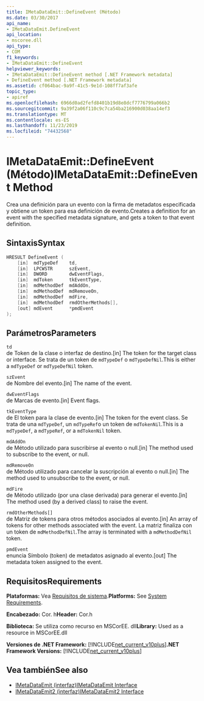 ```yaml
---
title: IMetaDataEmit::DefineEvent (Método)
ms.date: 03/30/2017
api_name:
- IMetaDataEmit.DefineEvent
api_location:
- mscoree.dll
api_type:
- COM
f1_keywords:
- IMetaDataEmit::DefineEvent
helpviewer_keywords:
- IMetaDataEmit::DefineEvent method [.NET Framework metadata]
- DefineEvent method [.NET Framework metadata]
ms.assetid: cf064bac-9a9f-41c5-9e1d-108ff7af3afe
topic_type:
- apiref
ms.openlocfilehash: 6966d0ad2fefd8401b19d8e8dcf7776799a066b2
ms.sourcegitcommit: 9a39f2a06f110c9c7ca54ba216900d038aa14ef3
ms.translationtype: MT
ms.contentlocale: es-ES
ms.lasthandoff: 11/23/2019
ms.locfileid: "74432568"
---
```

# <a name="imetadataemitdefineevent-method"></a><span data-ttu-id="8993c-102">IMetaDataEmit::DefineEvent (Método)</span><span class="sxs-lookup"><span data-stu-id="8993c-102">IMetaDataEmit::DefineEvent Method</span></span>
<span data-ttu-id="8993c-103">Crea una definición para un evento con la firma de metadatos especificada y obtiene un token para esa definición de evento.</span><span class="sxs-lookup"><span data-stu-id="8993c-103">Creates a definition for an event with the specified metadata signature, and gets a token to that event definition.</span></span>  
  
## <a name="syntax"></a><span data-ttu-id="8993c-104">Sintaxis</span><span class="sxs-lookup"><span data-stu-id="8993c-104">Syntax</span></span>  
  
```cpp  
HRESULT DefineEvent (   
    [in]  mdTypeDef    td,   
    [in]  LPCWSTR      szEvent,   
    [in]  DWORD        dwEventFlags,   
    [in]  mdToken      tkEventType,   
    [in]  mdMethodDef  mdAddOn,   
    [in]  mdMethodDef  mdRemoveOn,   
    [in]  mdMethodDef  mdFire,   
    [in]  mdMethodDef  rmdOtherMethods[],   
    [out] mdEvent      *pmdEvent   
);  
```  
  
## <a name="parameters"></a><span data-ttu-id="8993c-105">Parámetros</span><span class="sxs-lookup"><span data-stu-id="8993c-105">Parameters</span></span>  
 `td`  
 <span data-ttu-id="8993c-106">de Token de la clase o interfaz de destino.</span><span class="sxs-lookup"><span data-stu-id="8993c-106">[in] The token for the target class or interface.</span></span> <span data-ttu-id="8993c-107">Se trata de un token de `mdTypeDef` o `mdTypeDefNil`.</span><span class="sxs-lookup"><span data-stu-id="8993c-107">This is either a `mdTypeDef` or `mdTypeDefNil` token.</span></span>  
  
 `szEvent`  
 <span data-ttu-id="8993c-108">de Nombre del evento.</span><span class="sxs-lookup"><span data-stu-id="8993c-108">[in] The name of the event.</span></span>  
  
 `dwEventFlags`  
 <span data-ttu-id="8993c-109">de Marcas de evento.</span><span class="sxs-lookup"><span data-stu-id="8993c-109">[in] Event flags.</span></span>  
  
 `tkEventType`  
 <span data-ttu-id="8993c-110">de El token para la clase de evento.</span><span class="sxs-lookup"><span data-stu-id="8993c-110">[in] The token for the event class.</span></span> <span data-ttu-id="8993c-111">Se trata de una `mdTypeDef`, un `mdTypeRef`o un token de `mdTokenNil`.</span><span class="sxs-lookup"><span data-stu-id="8993c-111">This is a `mdTypeDef`, a `mdTypeRef`, or a `mdTokenNil` token.</span></span>  
  
 `mdAddOn`  
 <span data-ttu-id="8993c-112">de Método utilizado para suscribirse al evento o null.</span><span class="sxs-lookup"><span data-stu-id="8993c-112">[in] The method used to subscribe to the event, or null.</span></span>  
  
 `mdRemoveOn`  
 <span data-ttu-id="8993c-113">de Método utilizado para cancelar la suscripción al evento o null.</span><span class="sxs-lookup"><span data-stu-id="8993c-113">[in] The method used to unsubscribe to the event, or null.</span></span>  
  
 `mdFire`  
 <span data-ttu-id="8993c-114">de Método utilizado (por una clase derivada) para generar el evento.</span><span class="sxs-lookup"><span data-stu-id="8993c-114">[in] The method used (by a derived class) to raise the event.</span></span>  
  
 `rmdOtherMethods[]`  
 <span data-ttu-id="8993c-115">de Matriz de tokens para otros métodos asociados al evento.</span><span class="sxs-lookup"><span data-stu-id="8993c-115">[in] An array of tokens for other methods associated with the event.</span></span> <span data-ttu-id="8993c-116">La matriz finaliza con un token de `mdMethodDefNil`.</span><span class="sxs-lookup"><span data-stu-id="8993c-116">The array is terminated with a `mdMethodDefNil` token.</span></span>  
  
 `pmdEvent`  
 <span data-ttu-id="8993c-117">enuncia Símbolo (token) de metadatos asignado al evento.</span><span class="sxs-lookup"><span data-stu-id="8993c-117">[out] The metadata token assigned to the event.</span></span>  
  
## <a name="requirements"></a><span data-ttu-id="8993c-118">Requisitos</span><span class="sxs-lookup"><span data-stu-id="8993c-118">Requirements</span></span>  
 <span data-ttu-id="8993c-119">**Plataformas:** Vea [Requisitos de sistema](../../../../docs/framework/get-started/system-requirements.md).</span><span class="sxs-lookup"><span data-stu-id="8993c-119">**Platforms:** See [System Requirements](../../../../docs/framework/get-started/system-requirements.md).</span></span>  
  
 <span data-ttu-id="8993c-120">**Encabezado:** Cor. h</span><span class="sxs-lookup"><span data-stu-id="8993c-120">**Header:** Cor.h</span></span>  
  
 <span data-ttu-id="8993c-121">**Biblioteca:** Se utiliza como recurso en MSCorEE. dll</span><span class="sxs-lookup"><span data-stu-id="8993c-121">**Library:** Used as a resource in MSCorEE.dll</span></span>  
  
 <span data-ttu-id="8993c-122">**Versiones de .NET Framework:** [!INCLUDE[net_current_v10plus](../../../../includes/net-current-v10plus-md.md)]</span><span class="sxs-lookup"><span data-stu-id="8993c-122">**.NET Framework Versions:** [!INCLUDE[net_current_v10plus](../../../../includes/net-current-v10plus-md.md)]</span></span>  
  
## <a name="see-also"></a><span data-ttu-id="8993c-123">Vea también</span><span class="sxs-lookup"><span data-stu-id="8993c-123">See also</span></span>

- [<span data-ttu-id="8993c-124">IMetaDataEmit (interfaz)</span><span class="sxs-lookup"><span data-stu-id="8993c-124">IMetaDataEmit Interface</span></span>](../../../../docs/framework/unmanaged-api/metadata/imetadataemit-interface.md)
- [<span data-ttu-id="8993c-125">IMetaDataEmit2 (interfaz)</span><span class="sxs-lookup"><span data-stu-id="8993c-125">IMetaDataEmit2 Interface</span></span>](../../../../docs/framework/unmanaged-api/metadata/imetadataemit2-interface.md)
